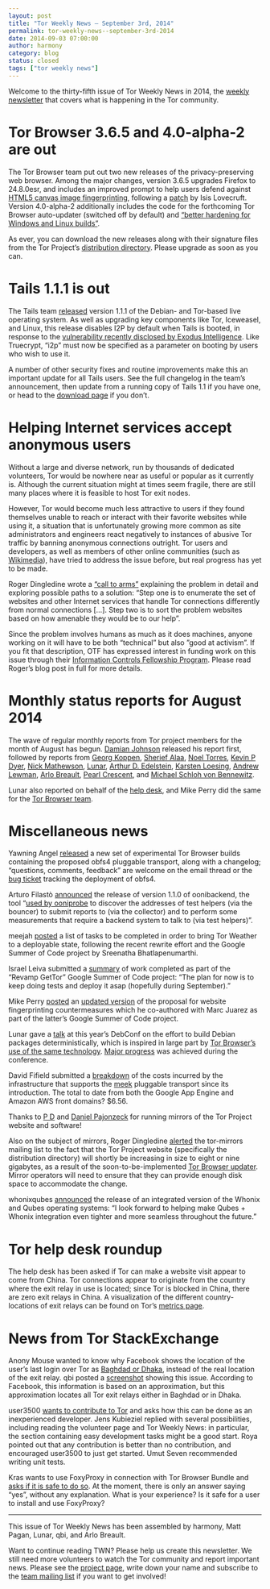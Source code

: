 ```yaml
---
layout: post
title: "Tor Weekly News — September 3rd, 2014"
permalink: tor-weekly-news--september-3rd-2014
date: 2014-09-03 07:00:00
author: harmony
category: blog
status: closed
tags: ["tor weekly news"]
---
```


Welcome to the thirty-fifth issue of Tor Weekly News in 2014, the [weekly newsletter](https://lists.torproject.org/cgi-bin/mailman/listinfo/tor-news) that covers what is happening in the Tor community.

Tor Browser 3.6.5 and 4.0-alpha-2 are out
=========================================

The Tor Browser team put out two new releases of the privacy-preserving web browser. Among the major changes, version 3.6.5 upgrades Firefox to 24.8.0esr, and includes an improved prompt to help users defend against [HTML5 canvas image fingerprinting](https://lists.torproject.org/pipermail/tor-talk/2014-July/033969.html), following a [patch](https://bugs.torproject.org/12684) by Isis Lovecruft. Version 4.0-alpha-2 additionally includes the code for the forthcoming Tor Browser auto-updater (switched off by default) and [“better hardening for Windows and Linux builds”](https://lists.torproject.org/pipermail/tor-qa/2014-September/000458.html).

As ever, you can download the new releases along with their signature files from the Tor Project’s [distribution directory](https://www.torproject.org/dist/torbrowser/). Please upgrade as soon as you can.

Tails 1.1.1 is out
==================

The Tails team [released](https://tails.boum.org/news/version_1.1.1/) version 1.1.1 of the Debian- and Tor-based live operating system. As well as upgrading key components like Tor, Iceweasel, and Linux, this release disables I2P by default when Tails is booted, in response to the [vulnerability recently disclosed by Exodus Intelligence](https://tails.boum.org/security/Security_hole_in_I2P_0.9.13/). Like Truecrypt, “i2p” must now be specified as a parameter on booting by users who wish to use it.

A number of other security fixes and routine improvements make this an important update for all Tails users. See the full changelog in the team’s announcement, then update from a running copy of Tails 1.1 if you have one, or head to the [download page](https://tails.boum.org/download/) if you don’t.

Helping Internet services accept anonymous users
================================================

Without a large and diverse network, run by thousands of dedicated volunteers, Tor would be nowhere near as useful or popular as it currently is. Although the current situation might at times seem fragile, there are still many places where it is feasible to host Tor exit nodes.

However, Tor would become much less attractive to users if they found themselves unable to reach or interact with their favorite websites while using it, a situation that is unfortunately growing more common as site administrators and engineers react negatively to instances of abusive Tor traffic by banning anonymous connections outright. Tor users and developers, as well as members of other online communities (such as [Wikimedia](https://meta.wikimedia.org/wiki/Grants:IdeaLab/Partnership_between_Wikimedia_community_and_Tor_community)), have tried to address the issue before, but real progress has yet to be made.

Roger Dingledine wrote a [“call to arms”](https://blog.torproject.org/blog/call-arms-helping-internet-services-accept-anonymous-users) explaining the problem in detail and exploring possible paths to a solution: “Step one is to enumerate the set of websites and other Internet services that handle Tor connections differently from normal connections […]. Step two is to sort the problem websites based on how amenable they would be to our help”.

Since the problem involves humans as much as it does machines, anyone working on it will have to be both “technical” but also ”good at activism”. If you fit that description, OTF has expressed interest in funding work on this issue through their [Information Controls Fellowship Program](https://www.opentechfund.org/labs/fellowships). Please read Roger’s blog post in full for more details.

Monthly status reports for August 2014
======================================

The wave of regular monthly reports from Tor project members for the month of August has begun. [Damian Johnson](https://lists.torproject.org/pipermail/tor-reports/2014-August/000626.html) released his report first, followed by reports from [Georg Koppen](https://lists.torproject.org/pipermail/tor-reports/2014-August/000627.html), [Sherief Alaa](https://lists.torproject.org/pipermail/tor-reports/2014-September/000628.html), [Noel Torres](https://lists.torproject.org/pipermail/tor-reports/2014-September/000629.html), [Kevin P Dyer](https://lists.torproject.org/pipermail/tor-reports/2014-September/000630.html), [Nick Mathewson](https://lists.torproject.org/pipermail/tor-reports/2014-September/000633.html), [Lunar](https://lists.torproject.org/pipermail/tor-reports/2014-September/000635.html), [Arthur D. Edelstein](https://lists.torproject.org/pipermail/tor-reports/2014-September/000636.html), [Karsten Loesing](https://lists.torproject.org/pipermail/tor-reports/2014-September/000637.html), [Andrew Lewman](https://lists.torproject.org/pipermail/tor-reports/2014-September/000638.html), [Arlo Breault](https://lists.torproject.org/pipermail/tor-reports/2014-September/000639.html), [Pearl Crescent](https://lists.torproject.org/pipermail/tor-reports/2014-September/000640.html), and [Michael Schloh von Bennewitz](https://lists.torproject.org/pipermail/tor-reports/2014-September/000641.html).

Lunar also reported on behalf of the [help desk](https://lists.torproject.org/pipermail/tor-reports/2014-September/000634.html), and Mike Perry did the same for the [Tor Browser team](https://lists.torproject.org/pipermail/tor-reports/2014-September/000642.html).

Miscellaneous news
==================

Yawning Angel [released](https://lists.torproject.org/pipermail/tor-dev/2014-August/007420.html) a new set of experimental Tor Browser builds containing the proposed obfs4 pluggable transport, along with a changelog; “questions, comments, feedback” are welcome on the email thread or the [bug ticket](https://bugs.torproject.org/12130) tracking the deployment of obfs4.

Arturo Filastò [announced](https://lists.torproject.org/pipermail/tor-dev/2014-September/007450.html) the release of version 1.1.0 of oonibackend, the tool “[used by ooniprobe](https://pypi.python.org/pypi/oonibackend) to discover the addresses of test helpers (via the bouncer) to submit reports to (via the collector) and to perform some measurements that require a backend system to talk to (via test helpers)”.

meejah [posted](https://lists.torproject.org/pipermail/tor-dev/2014-August/007426.html) a list of tasks to be completed in order to bring Tor Weather to a deployable state, following the recent rewrite effort and the Google Summer of Code project by Sreenatha Bhatlapenumarthi.

Israel Leiva submitted a [summary](https://lists.torproject.org/pipermail/tor-dev/2014-August/007427.html) of work completed as part of the “Revamp GetTor” Google Summer of Code project: “The plan for now is to keep doing tests and deploy it asap (hopefully during September).”

Mike Perry [posted](https://lists.torproject.org/pipermail/tor-dev/2014-August/007417.html) an [updated version](https://gitweb.torproject.org/user/mikeperry/torspec.git/blob/refs/heads/multihop-padding-primitives:/proposals/ideas/xxx-multihop-padding-primitives.txt) of the proposal for website fingerprinting countermeasures which he co-authored with Marc Juarez as part of the latter’s Google Summer of Code project.

Lunar gave a [talk](http://meetings-archive.debian.net/pub/debian-meetings/2014/debconf14/webm/Reproducible_Builds_for_Debian_a_year_later.webm) at this year’s DebConf on the effort to build Debian packages deterministically, which is inspired in large part by [Tor Browser’s use of the same technology](https://blog.torproject.org/blog/deterministic-builds-part-one-cyberwar-and-global-compromise). [Major progress](http://lists.alioth.debian.org/pipermail/reproducible-builds/Week-of-Mon-20140901/000198.html) was achieved during the conference.

David Fifield submitted a [breakdown](https://lists.torproject.org/pipermail/tor-dev/2014-August/007429.html) of the costs incurred by the infrastructure that supports the [meek](https://trac.torproject.org/projects/tor/wiki/doc/meek) pluggable transport since its introduction. The total to date from both the Google App Engine and Amazon AWS front domains? \$6.56.

Thanks to [P D](https://lists.torproject.org/pipermail/tor-mirrors/2014-August/000653.html) and [Daniel Pajonzeck](https://lists.torproject.org/pipermail/tor-mirrors/2014-August/000673.html) for running mirrors of the Tor Project website and software!

Also on the subject of mirrors, Roger Dingledine [alerted](https://lists.torproject.org/pipermail/tor-mirrors/2014-September/000675.html) the tor-mirrors mailing list to the fact that the Tor Project website (specifically the distribution directory) will shortly be increasing in size to eight or nine gigabytes, as a result of the soon-to-be-implemented [Tor Browser updater](https://bugs.torproject.org/4234). Mirror operators will need to ensure that they can provide enough disk space to accommodate the change.

whonixqubes [announced](https://lists.torproject.org/pipermail/tor-talk/2014-August/034562.html) the release of an integrated version of the Whonix and Qubes operating systems: “I look forward to helping make Qubes + Whonix integration even tighter and more seamless throughout the future.”

Tor help desk roundup
=====================

The help desk has been asked if Tor can make a website visit appear to come from China. Tor connections appear to originate from the country where the exit relay in use is located; since Tor is blocked in China, there are zero exit relays in China. A visualization of the different country-locations of exit relays can be found on Tor’s [metrics page](https://metrics.torproject.org/bubbles.html#country-exits-only).

News from Tor StackExchange
===========================

Anony Mouse wanted to know why Facebook shows the location of the user’s last login over Tor as [Baghdad or Dhaka](https://tor.stackexchange.com/q/3364/88), instead of the real location of the exit relay. qbi posted a [screenshot](https://twitter.com/qbi/status/506550322308055040) showing this issue. According to Facebook, this information is based on an approximation, but this approximation locates all Tor exit relays either in Baghdad or in Dhaka.

user3500 [wants to contribute to Tor](https://tor.stackexchange.com/q/3961/88) and asks how this can be done as an inexperienced developer. Jens Kubieziel replied with several possibilities, including reading the volunteer page and Tor Weekly News: in particular, the section containing easy development tasks might be a good start. Roya pointed out that any contribution is better than no contribution, and encouraged user3500 to just get started. Umut Seven recommended writing unit tests.

Kras wants to use FoxyProxy in connection with Tor Browser Bundle and [asks if it is safe to do so](https://tor.stackexchange.com/q/3239/88). At the moment, there is only an answer saying “yes”, without any explanation. What is your experience? Is it safe for a user to install and use FoxyProxy?

* * * * *

This issue of Tor Weekly News has been assembled by harmony, Matt Pagan, Lunar, qbi, and Arlo Breault.

Want to continue reading TWN? Please help us create this newsletter. We still need more volunteers to watch the Tor community and report important news. Please see the [project page](https://trac.torproject.org/projects/tor/wiki/TorWeeklyNews), write down your name and subscribe to the [team mailing list](https://lists.torproject.org/cgi-bin/mailman/listinfo/news-team) if you want to get involved!

